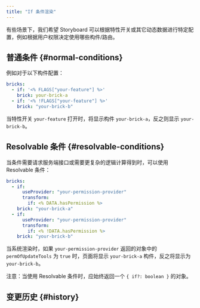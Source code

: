 ```yaml
---
title: "If 条件渲染"
---
```


有些场景下，我们希望 Storyboard 可以根据特性开关或其它动态数据进行特定配置，例如根据用户权限决定使用哪些构件/路由。

## 普通条件 {#normal-conditions}

例如对于以下构件配置：

```yaml
bricks:
  - if: '<% FLAGS["your-feature"] %>'
    brick: your-brick-a
  - if: '<% !FLAGS["your-feature"] %>'
    brick: "your-brick-b"
```

当特性开关 `your-feature` 打开时，将显示构件 `your-brick-a`，反之则显示 `your-brick-b`。

## Resolvable 条件 {#resolvable-conditions}

当条件需要请求服务端接口或需要更复杂的逻辑计算得到时，可以使用 Resolvable 条件：

```yaml
bricks:
  - if:
      useProvider: "your-permission-provider"
      transform:
        if: <% DATA.hasPermission %>
    brick: "your-brick-a"
  - if:
      useProvider: "your-permission-provider"
      transform:
        if: <% !DATA.hasPermission %>
    brick: "your-brick-b"
```

当系统渲染时，如果 `your-permission-provider` 返回的对象中的 `permOfUpdateTools` 为 `true` 时，页面将显示 `your-brick-a` 构件，反之将显示为 `your-brick-b`。

注意：当使用 Resolvable 条件时，应始终返回一个 `{ if?: boolean }` 的对象。

## 变更历史 {#history}
